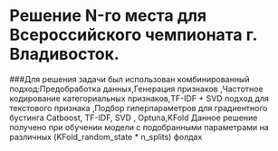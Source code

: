 # Решение N-го места для Всероссийского чемпионата  г. Владивосток.

###Для решения задачи был использован комбинированный подход:Предобработка данных,Генерация признаков ,Частотное кодирование категориальных признаков,TF-IDF + SVD подход для текстового признака ,Подбор гиперпараметров для градиентного бустинга
Catboost, TF-IDF, SVD , Optuna,KFold
Данное решение получено при обучении модели с подобранными параметрами на различных (KFold_random_state * n_splits) фолдах
